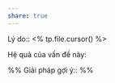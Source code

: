 ```yaml
---
share: true
---
```

Lý do:: <% tp.file.cursor() %>

Hệ quả của vấn đề này:


%%
Giải pháp gợi ý:: 
%%


